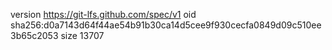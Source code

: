 version https://git-lfs.github.com/spec/v1
oid sha256:d0a7143d64f44ae54b91b30ca14d5cee9f930cecfa0849d09c510ee3b65c2053
size 13707
